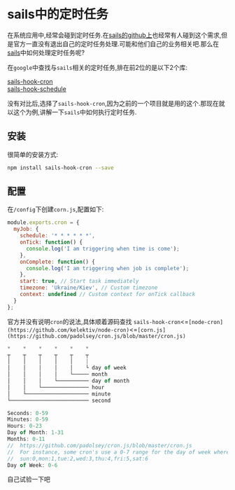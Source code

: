 # sails中的定时任务


在系统应用中,经常会碰到定时任务.在[sails的github上](https://github.com/balderdashy/sails/search?q=schedule&type=Issues&utf8=%E2%9C%93)也经常有人碰到这个需求,但是官方一直没有退出自己的定时任务处理.可能和他们自己的业务相关吧.那么在[sails]中如何处理定时任务呢?

在`google`中查找与`sails`相关的定时任务,排在前2位的是以下2个库:   

[sails-hook-cron](https://www.npmjs.com/package/sails-hook-cron)   
[sails-hook-schedule](https://www.npmjs.com/package/sails-hook-schedule)

没有对比后,选择了`sails-hook-cron`,因为之前的一个项目就是用的这个.那现在就以这个为例,讲解一下`sails`中如何执行定时任务.

## 安装
很简单的安装方式:

```sh
npm install sails-hook-cron --save
```

## 配置

在`/config`下创建`corn.js`,配置如下:

```js
module.exports.cron = {
  myJob: {
    schedule: '* * * * * *',
    onTick: function() {
      console.log('I am triggering when time is come');
    },
    onComplete: function() {
      console.log('I am triggering when job is complete');
    },
    start: true, // Start task immediately 
    timezone: 'Ukraine/Kiev', // Custom timezone 
    context: undefined // Custom context for onTick callback 
  }
};
```

官方并没有说明`cron`的说法,具体顺着源码查找 `sails-hook-cron`<=`[node-cron](https://github.com/kelektiv/node-cron)`<=`[corn.js](https://github.com/padolsey/cron.js/blob/master/cron.js)`

```js
*    *    *    *    *    *
┬    ┬    ┬    ┬    ┬    ┬
│    │    │    │    │    |
│    │    │    │    │    └ day of week
│    │    │    │    └───── month
│    │    │    └────────── day of month
│    │    └─────────────── hour
│    └──────────────────── minute
└───────────────────────── second

Seconds: 0-59
Minutes: 0-59
Hours: 0-23
Day of Month: 1-31
Months: 0-11
//  https://github.com/padolsey/cron.js/blob/master/cron.js
//  For instance, some cron's use a 0-7 range for the day of week where both 0 and 7 represent Sunday. We do not. 
//  sun:0,mon:1,tue:2,wed:3,thu:4,fri:5,sat:6
Day of Week: 0-6
```

自己试验一下吧

[sails]: http://sailsjs.com/